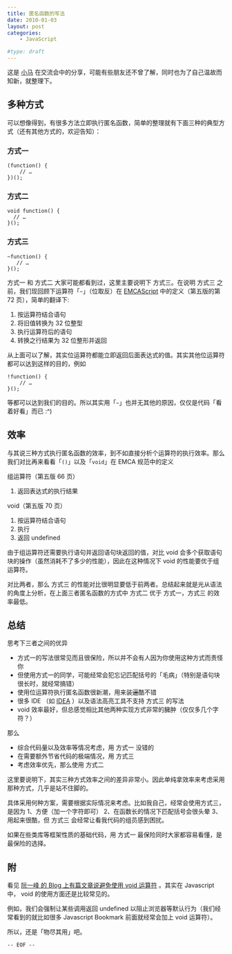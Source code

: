 ```yaml
---
title: 匿名函数的写法
date: 2010-01-03
layout: post
categories:
    - JavaScript

#type: draft
---
```


这是  [小马](http://twitter.com/zhaozexin)  在交流会中的分享，可能有些朋友还不曾了解，同时也为了自己温故而知新，就整理下。


## 多种方式

可以想像得到，有很多方法立即执行匿名函数，简单的整理就有下面三种的典型方式（还有其他方式的，欢迎告知）：


### 方式一

```
(function() {
    // …
})();
```


### 方式二

```
void function() {
  // …
}();
```


### 方式三

```
~function() {
   // …
}();
```

方式一 和 方式二 大家可能都看到过，这里主要说明下 方式三。在说明 方式三 之前，我们现回顾下运算符「`~`」（位取反）在  [EMCAScript](http://en.wikipedia.org/wiki/ECMAScript)  中的定义（第五版的第 72 页），简单的翻译下:

1. 按运算符结合语句
2. 将旧值转换为 32 位整型
3. 执行运算符后的语句
4. 转换之行结果为 32 位整形并返回

从上面可以了解，其实位运算符都能立即返回后面表达式的值。其实其他位运算符都可以达到这样的目的，例如

```
!function() {
    // …
}();
```

等都可以达到我们的目的。所以其实用「`~`」也并无其他的原因，仅仅是代码「看着好看」而已 :^)


## 效率

与其说三种方式执行匿名函数的效率，到不如直接分析个运算符的执行效率。那么我们对比再来看看「`()`」以及「`void`」在 EMCA 规范中的定义

组运算符（第五版 66 页）

1. 返回表达式的执行结果

void（第五版 70 页）

1. 按运算符结合语句
2. 执行
3. 返回 undefined

由于组运算符还需要执行语句并返回语句块返回的值，对比 void 会多个获取语句块的操作（虽然消耗不了多少的性能），因此在这种情况下 void 的性能要优于组运算符。

对比两者，那么 方式三 的性能对比很明显要低于前两者。总结起来就是光从语法的角度上分析，在上面三者匿名函数的方式中 方式二 优于 方式一，方式三 的效率最低。


## 总结

思考下三者之间的优异

* 方式一的写法很常见而且很保险，所以并不会有人因为你使用这种方式而责怪你
* 但使用方式一的同学，可能经常会犯忘记匹配括号的「毛病」（特别是语句块很长时，就经常搞错）
* 使用位运算符执行匿名函数很新潮，用来装<del>逼</del>酷不错
* 很多 IDE （如  [IDEA](http://www.jetbrains.com/idea/) ）以及语法高亮工具不支持 方式三 的写法
* void 效率最好，但总感觉相比其他两种实现方式非常的臃肿（仅仅多几个字符？）


那么

* 综合代码量以及效率等情况考虑，用 方式一 没错的
* 在需要额外节省代码的极端情况，用 方式三
* 考虑效率优先，那么使用 方式二


这里要说明下，其实三种方式效率之间的差异非常小。因此单纯拿效率来考虑采用那种方式，几乎是站不住脚的。

具体采用何种方案，需要根据实际情况来考虑。比如我自己，经常会使用方式三，是因为  1、方便（加一个字符即可） 2、在函数长的情况下匹配括号会很头晕 3、用起来很酷，但 方式三 会经常让看我代码的组员感到困扰。

如果在些类库等框架性质的基础代码，用 方式一 最保险同时大家都容易看懂，是最保险的选择。


## 附

看见  [阮一峰 的 Blog 上有篇文章说避免使用 void 运算符](http://www.ruanyifeng.com/blog/2010/01/12_javascript_syntax_structures_you_should_not_use.html) 。其实在 Javascript 中， void 的使用方面还是比较常见的。

例如，我们会强制让某些调用返回 undefined 以阻止浏览器等默认行为（我们经常看到的就比如很多 Javascript Bookmark 前面就经常会加上 void 运算符）。

所以，还是「物尽其用」吧。

`-- EOF --`
